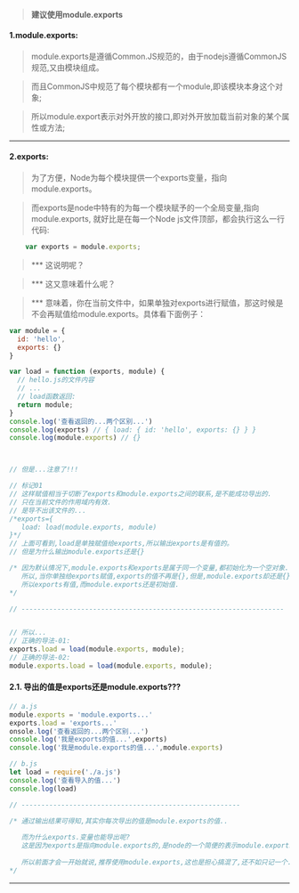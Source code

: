 > #### 建议使用module.exports

#### 1.module.exports:

> module.exports是遵循Common.JS规范的，由于nodejs遵循CommonJS规范,又由模块组成。

> 而且CommonJS中规范了每个模块都有一个module,即该模块本身这个对象;

> 所以module.export表示对外开放的接口,即对外开放加载当前对象的某个属性或方法;

---

#### 2.exports:

> 为了方便，Node为每个模块提供一个exports变量，指向module.exports。

> 而exports是node中特有的为每一个模块赋予的一个全局变量,指向module.exports,
就好比是在每一个Node js文件顶部，都会执行这么一行代码:


```javascript
    var exports = module.exports;
```

> *** 这说明呢？

> *** 这又意味着什么呢？

> *** 意味着，你在当前文件中，如果单独对exports进行赋值，那这时候是不会再赋值给module.exports。具体看下面例子：

```javascript
var module = {
  id: 'hello',
  exports: {}
}

var load = function (exports, module) {
  // hello.js的文件内容
  // ...
  // load函数返回:
  return module;
}
console.log('查看返回的...两个区别...')
console.log(exports) // { load: { id: 'hello', exports: {} } }
console.log(module.exports) // {} 



// 但是...注意了!!!

// 标记01
// 这样赋值相当于切断了exports和module.exports之间的联系,是不能成功导出的.
// 只在当前文件的作用域内有效.
// 是导不出该文件的...
/*exports={
   load: load(module.exports, module)
}*/
// 上面可看到,load是单独赋值给exports,所以输出exports是有值的。
// 但是为什么输出module.exports还是{}

/* 因为默认情况下,module.exports和exports是属于同一个变量,都初始化为一个空对象.
   所以,当你单独给exports赋值,exports的值不再是{},但是,module.exports却还是{}...
   所以exports有值,而module.exports还是初始值.
*/

// ------------------------------------------------------------------


// 所以...
// 正确的导法-01:
exports.load = load(module.exports, module);
// 正确的导法-02:
module.exports.load = load(module.exports, module);


```
#### 2.1. 导出的值是exports还是module.exports???

```javascript
// a.js
module.exports = 'module.exports...'
exports.load = 'exports...'
onsole.log('查看返回的...两个区别...')
console.log('我是exports的值...',exports)
console.log('我是module.exports的值...',module.exports)

// b.js
let load = require('./a.js')
console.log('查看导入的值...')
console.log(load)

// -------------------------------------------------------

/* 通过输出结果可得知,其实你每次导出的值是module.exports的值..
   
   而为什么exports.变量也能导出呢?
   这是因为exports是指向module.exports的,是node的一个简便的表示module.exports而已.
   
   所以前面才会一开始就说,推荐使用module.exports,这也是担心搞混了,还不如只记一个...
*/

```

---